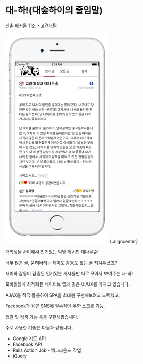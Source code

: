 # 대-하!(대숲하이의 줄임말)

신촌 해커톤 11조 - 고려대팀

![dae-ha](./daeha.png) {.aligncenter}


대학생들 사이에서 인기있는 익명 게시판 대나무숲!

너무 많은 글, 묻혀버리는 재미도 감동도 없는 글 지겨우셨죠?

재미와 감동이 검증된 인기있는 게시물만 따로 모아서 보여주는 대-하!

모바일웹에 최적화된 네이티브 앱과 같은 UI/UX를 가지고 있습니다.

AJAX를 적극 활용하여 SPA을 최대한 구현해보려고 노력했고,

Facebook과 같은 SNS에 필수적인 무한 스크롤 기능,

정렬 및 검색 기능 등을 구현해봤습니다.

주로 사용한 기술은 다음과 같습니다.

 * Google 지도 API
 * Facebook API
 * Rails Action Job - 백그라운드 작업
 * jQuery
